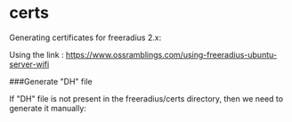 # certs
Generating certificates for freeradius 2.x:

Using the link : https://www.ossramblings.com/using-freeradius-ubuntu-server-wifi

###Generate "DH" file

If "DH" file is not present in the freeradius/certs directory, then we need to generate it manually:
